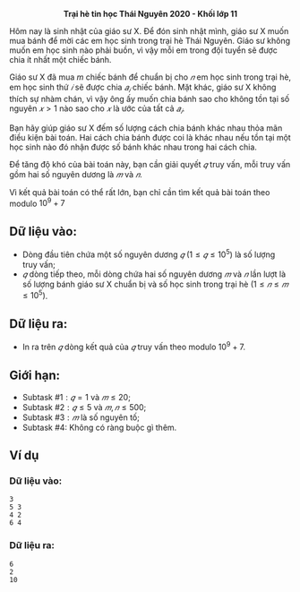 **<center>Trại hè tin học Thái Nguyên 2020 - Khối lớp 11</center>**

Hôm nay là sinh nhật của giáo sư X. Để đón sinh nhật mình, giáo sư X muốn mua bánh để mời các em học sinh trong trại hè Thái Nguyên. Giáo sư không muốn em học sinh nào phải buồn, vì vậy mỗi em trong đội tuyển sẽ được chia ít nhất một chiếc bánh.

Giáo sư X đã mua $m$ chiếc bánh để chuẩn bị cho $𝑛$ em học sinh trong trại hè, em học sinh thứ $𝑖$ sẽ được chia $𝑎_𝑖$ chiếc bánh. Mặt khác, giáo sư X không thích sự nhàm chán, vì vậy ông ấy muốn chia bánh sao cho không tồn tại số nguyên $𝑥 > 1$ nào sao cho $𝑥$ là ước của tất cả $𝑎_𝑖$.

Bạn hãy giúp giáo sư X đếm số lượng cách chia bánh khác nhau thỏa mãn điều kiện bài toán. Hai cách chia bánh được coi là khác nhau nếu tồn tại một học sinh nào đó nhận được số bánh khác nhau trong hai cách chia.

Để tăng độ khó của bài toán này, bạn cần giải quyết $𝑞$ truy vấn, mỗi truy vấn gồm hai số nguyên dương là $𝑚$ và $𝑛$.

Vì kết quả bài toán có thể rất lớn, bạn chỉ cần tìm kết quả bài toán theo modulo $10^9 + 7$

## Dữ liệu vào:
- Dòng đầu tiên chứa một số nguyên dương $𝑞\ (1 ≤ 𝑞 ≤ 10^5)$ là số lượng truy vấn;
- $𝑞$ dòng tiếp theo, mỗi dòng chứa hai số nguyên dương $𝑚$ và $𝑛$ lần lượt là số lượng bánh giáo sư X chuẩn bị và số học sinh trong trại hè $(1 ≤ 𝑛 ≤ 𝑚 ≤ 10^5)$.

## Dữ liệu ra:
- In ra trên $𝑞$ dòng kết quả của $𝑞$ truy vấn theo modulo $10^9 + 7$.

## Giới hạn:
- Subtask $\#1: 𝑞 = 1$ và $𝑚 ≤ 20$;
- Subtask $\#2: 𝑞 ≤ 5$ và $𝑚, 𝑛 ≤ 500$;
- Subtask $\#3: 𝑚$ là số nguyên tố;
- Subtask $\#4:$ Không có ràng buộc gì thêm.

## Ví dụ
### Dữ liệu vào:
```
3
5 3
4 2
6 4
```

### Dữ liệu ra:
```
6
2
10
```